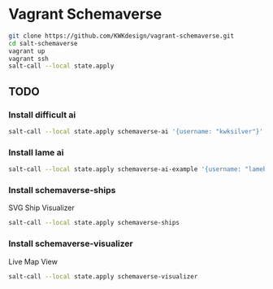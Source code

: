 # Vagrant Schemaverse

```bash
git clone https://github.com/KWKdesign/vagrant-schemaverse.git
cd salt-schemaverse
vagrant up
vagrant ssh
salt-call --local state.apply
```

## TODO

### Install difficult ai

```bash
salt-call --local state.apply schemaverse-ai '{username: "kwksilver"}'
```

### Install lame ai

```bash
salt-call --local state.apply schemaverse-ai-example '{username: "lamebot"}
```

### Install schemaverse-ships

SVG Ship Visualizer

```bash
salt-call --local state.apply schemaverse-ships
```

### Install schemaverse-visualizer

Live Map View

```bash
salt-call --local state.apply schemaverse-visualizer
```
